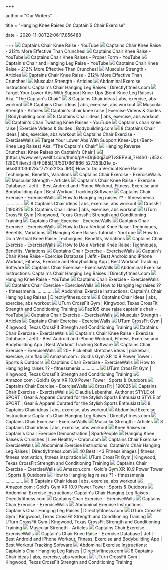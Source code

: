 +++
        
author = "Our Writers"
        
title = "Hanging Knee Raises On Captain’S Chair Exercise"
        
date = 2020-11-08T22:06:17.856488
        
+++
[ ![](https://i.ytimg.com/vi/rKvO1o_Pq-Q/maxresdefault.jpg)](https://i.ytimg.com/vi/rKvO1o_Pq-Q/maxresdefault.jpg) Captains Chair Knee Raise - YouTube
[ ![](http://absexperiment.com/wp-content/uploads/2014/04/best-abs-exercise-captains-chair.jpg)](http://absexperiment.com/wp-content/uploads/2014/04/best-abs-exercise-captains-chair.jpg) Captains Chair Knee Raise - 212% More Effective Than Crunches!
[ ![](https://i.ytimg.com/vi/rKvO1o_Pq-Q/hqdefault.jpg)](https://i.ytimg.com/vi/rKvO1o_Pq-Q/hqdefault.jpg) Captains Chair Knee Raise - YouTube
[ ![](https://i.ytimg.com/vi/9APysM090aI/maxresdefault.jpg)](https://i.ytimg.com/vi/9APysM090aI/maxresdefault.jpg) Captains Chair Knee Raises - Proper Form - YouTube
[ ![](https://i.ytimg.com/vi/rbD9A54rb8M/maxresdefault.jpg)](https://i.ytimg.com/vi/rbD9A54rb8M/maxresdefault.jpg) Captain's Chair and Hanging Leg Raise - YouTube
[ ![](http://absexperiment.com/wp-content/uploads/2014/04/captains-chair-knee-raise-step2.jpg)](http://absexperiment.com/wp-content/uploads/2014/04/captains-chair-knee-raise-step2.jpg) Captains Chair Knee Raise - 212% More Effective Than Crunches!
[ ![](https://i.ytimg.com/vi/X-ACS9vpRyU/maxresdefault.jpg)](https://i.ytimg.com/vi/X-ACS9vpRyU/maxresdefault.jpg) Muscular Strength - Articles
[ ![](http://absexperiment.com/wp-content/uploads/2014/04/captains-chair-knee-raise-step1.jpg)](http://absexperiment.com/wp-content/uploads/2014/04/captains-chair-knee-raise-step1.jpg) Captains Chair Knee Raise - 212% More Effective Than Crunches!
[ ![](https://muscularstrength.com/uploads/froala/b42c2745806f2939f09d38bb8517f5bcdafcd5cc.jpg)](https://muscularstrength.com/uploads/froala/b42c2745806f2939f09d38bb8517f5bcdafcd5cc.jpg) Muscular Strength - Articles
[ ![](http://www.directlyfitness.com/store/wp-content/uploads/2012/02/images.jpg)](http://www.directlyfitness.com/store/wp-content/uploads/2012/02/images.jpg) Abdominal Exercise Instructions: Captain's Chair Hanging Leg Raises |  Directlyfitness.com
[ ![](http://www.burnthefatinnercircle.com/members/images/1074.png)](http://www.burnthefatinnercircle.com/members/images/1074.png) Target Your Lower Abs With Support Knee-Ups (Bent-Knee Leg Raises) Aka,  "The Captain's Chair"
[ ![](https://i.pinimg.com/236x/60/52/2b/60522b1d2405eba9ad64afe10deaca1c.jpg)](https://i.pinimg.com/236x/60/52/2b/60522b1d2405eba9ad64afe10deaca1c.jpg) 8 Captains Chair ideas | abs, exercise, abs workout
[ ![](https://i.pinimg.com/236x/43/97/68/4397686ed02d842b5fe03fad6405e40f.jpg)](https://i.pinimg.com/236x/43/97/68/4397686ed02d842b5fe03fad6405e40f.jpg) 8 Captains Chair ideas | abs, exercise, abs workout
[ ![](https://muscularstrength.com/uploads/froala/c2dfa3df94e62cac2203fe84ab5f43fffee8e23a.jpg)](https://muscularstrength.com/uploads/froala/c2dfa3df94e62cac2203fe84ab5f43fffee8e23a.jpg) Muscular Strength - Articles
[ ![](https://www.bodybuilding.com/images/2020/xdb/originals/xdb-5m-captains-chair-knee-raise-m1-16x9.jpg)](https://www.bodybuilding.com/images/2020/xdb/originals/xdb-5m-captains-chair-knee-raise-m1-16x9.jpg) Captain's chair knee raise | Exercise Videos & Guides | Bodybuilding.com
[ ![](https://i.pinimg.com/236x/03/e3/51/03e35134c4baaa686b63b7df83c6580c.jpg)](https://i.pinimg.com/236x/03/e3/51/03e35134c4baaa686b63b7df83c6580c.jpg) 8 Captains Chair ideas | abs, exercise, abs workout
[ ![](https://i.ytimg.com/vi/h1WhMCo_zFU/hqdefault.jpg)](https://i.ytimg.com/vi/h1WhMCo_zFU/hqdefault.jpg) Captain's Chair Twisting Knee Raises - YouTube
[ ![](https://www.bodybuilding.com/images/2020/xdb/originals/xdb-5m-captains-chair-knee-raise-m2-16x9.jpg)](https://www.bodybuilding.com/images/2020/xdb/originals/xdb-5m-captains-chair-knee-raise-m2-16x9.jpg) Captain's chair knee raise | Exercise Videos & Guides | Bodybuilding.com
[ ![](https://i.pinimg.com/236x/ed/4d/aa/ed4daadd4226cf44a96ea64549fc60b3--flat-stomach-exercises-ab-exercises.jpg)](https://i.pinimg.com/236x/ed/4d/aa/ed4daadd4226cf44a96ea64549fc60b3--flat-stomach-exercises-ab-exercises.jpg) 8 Captains Chair ideas | abs, exercise, abs workout
[ ![](https://lh3.googleusercontent.com/proxy/o5On6pJkffH8W3cChqENHGH9oufxqhzAwEPvPwRbZVoNkA_SpyKHgnEi3KwH9feNlpnSnMqVyEbuwpHQHS4yHsUyf0JfzZrIOLZONCtdwWfQ88lagdu6I0geCmm40g8ZfGZOYyl8M9lJclFW1KdH7kE6FWH2ehCN45G7Ul_K3zTEHzQbClr3ucdGbGvgO1zNBr-dRdqQ58Om9jJdKMEZlv41_v2yV8IFJReodpkBbDDXuhkykuAaF-S5nmiINJddInSg3xbPVRfR6MpMkv-O0z1skmCV_D_a-DU5yOuP0dD2PnS_DpQak0QtDVNSZ_jALWdJpmPkqczsgk48vV0=s0-d)](https://lh3.googleusercontent.com/proxy/o5On6pJkffH8W3cChqENHGH9oufxqhzAwEPvPwRbZVoNkA_SpyKHgnEi3KwH9feNlpnSnMqVyEbuwpHQHS4yHsUyf0JfzZrIOLZONCtdwWfQ88lagdu6I0geCmm40g8ZfGZOYyl8M9lJclFW1KdH7kE6FWH2ehCN45G7Ul_K3zTEHzQbClr3ucdGbGvgO1zNBr-dRdqQ58Om9jJdKMEZlv41_v2yV8IFJReodpkBbDDXuhkykuAaF-S5nmiINJddInSg3xbPVRfR6MpMkv-O0z1skmCV_D_a-DU5yOuP0dD2PnS_DpQak0QtDVNSZ_jALWdJpmPkqczsgk48vV0=s0-d) Captains Chair Exercise - ExerciseWalls
[ ![](https://www.burnthefatinnercircle.com/members/images/1074b.png?cb=20191230104558)](https://www.burnthefatinnercircle.com/members/images/1074b.png?cb=20191230104558) Target Your Lower Abs With Support Knee-Ups (Bent-Knee Leg Raises) Aka,  "The Captain's Chair"
[ ![](http://www.ab-core-and-stomach-exercises.com/images/lower-abdominal-exercise-5.jpg)](http://www.ab-core-and-stomach-exercises.com/images/lower-abdominal-exercise-5.jpg) Hanging Reverse Crunches: Knee Raises on Captain's Chair
[ ![](https://www.verywellfit.com/thmb/pAHOrj90qjZxPTvSBPVul_7H4h0=/852x1280/filters:fill(FFDB5D,1)/5017661866_527353b21e_o-56a8f3f03df78cf772a22f3a.JPG)](https://www.verywellfit.com/thmb/pAHOrj90qjZxPTvSBPVul_7H4h0=/852x1280/filters:fill(FFDB5D,1)/5017661866_527353b21e_o-56a8f3f03df78cf772a22f3a.JPG) How to Do a Vertical Knee Raise: Techniques, Benefits, Variations
[ ![](https://lh3.googleusercontent.com/proxy/hpU1MM1wUL-XahRqQH8XPlnmYIAHwWMUvTeJSZXc2tloM2P8HO_PNpcX7B2UhNKe0_u8TfCDTbnMd_nAIvgCVm3VTAK96ZLqVQPGyV1l1ZMIKev9yVE-=s0-d)](https://lh3.googleusercontent.com/proxy/hpU1MM1wUL-XahRqQH8XPlnmYIAHwWMUvTeJSZXc2tloM2P8HO_PNpcX7B2UhNKe0_u8TfCDTbnMd_nAIvgCVm3VTAK96ZLqVQPGyV1l1ZMIKev9yVE-=s0-d) Captains Chair Exercise - ExerciseWalls
[ ![](https://muscularstrength.com/uploads/froala/193607bb2c9cbdd9031d5d1f3c52a9c2a9d6716c.jpg)](https://muscularstrength.com/uploads/froala/193607bb2c9cbdd9031d5d1f3c52a9c2a9d6716c.jpg) Muscular Strength - Articles
[ ![](https://test.jefit.com/images/exercises/800_600/1341.jpg)](https://test.jefit.com/images/exercises/800_600/1341.jpg) Captain's Chair Knee Raise - Exercise Database | Jefit - Best Android and  iPhone Workout, Fitness, Exercise and Bodybuilding App | Best Workout  Tracking Software
[ ![](https://lh3.googleusercontent.com/proxy/V-9U7VdntpZstup0kiWwMdv1OjyeVUpQytI0cDWXiPxM6pU4MlSl0EZdw_H_EWnqnjVu7KIrny0PFumHsrAcfOj2qEy5_owy9AY0iov0-JQOaUoKJg9bT0KFxrdWGxB-TfPGXS7vzfjlrUYfTAx-gd4=s0-d)](https://lh3.googleusercontent.com/proxy/V-9U7VdntpZstup0kiWwMdv1OjyeVUpQytI0cDWXiPxM6pU4MlSl0EZdw_H_EWnqnjVu7KIrny0PFumHsrAcfOj2qEy5_owy9AY0iov0-JQOaUoKJg9bT0KFxrdWGxB-TfPGXS7vzfjlrUYfTAx-gd4=s0-d) Captains Chair Exercise - ExerciseWalls
[ ![](https://brfitnessmenia.com/wp-content/uploads/2020/07/images-25.jpeg)](https://brfitnessmenia.com/wp-content/uploads/2020/07/images-25.jpeg) How to Hanging leg raises ?? - fitnessmenia ..............
[ ![](https://i.pinimg.com/236x/e2/fa/c0/e2fac0c25a8bbfce27275bda7b2c0994.jpg)](https://i.pinimg.com/236x/e2/fa/c0/e2fac0c25a8bbfce27275bda7b2c0994.jpg) 8 Captains Chair ideas | abs, exercise, abs workout
[ ![](https://www.crossfit.com/wp-content/uploads/2019/08/19214854/Box-Jump-Foucher.png)](https://www.crossfit.com/wp-content/uploads/2019/08/19214854/Box-Jump-Foucher.png) CrossFit | 190825
[ ![](https://i.pinimg.com/236x/f5/66/73/f56673ae27c4843bc00750d6d818529e.jpg)](https://i.pinimg.com/236x/f5/66/73/f56673ae27c4843bc00750d6d818529e.jpg) 8 Captains Chair ideas | abs, exercise, abs workout
[ ![](https://i.ytimg.com/vi/Dow1Pz28JwI/maxresdefault.jpg)](https://i.ytimg.com/vi/Dow1Pz28JwI/maxresdefault.jpg) UTurn CrossFit Gym | Kingwood, Texas CrossFit Strength and Conditioning  Training
[ ![](https://lh6.googleusercontent.com/proxy/6h6l-4Bhlf35G6lQEYjYlhi4EebUUsLfTPlAeVENzA8vzA2T06iR6rLJEcNc8MIJtuflknoels3qiKeiYUr6umytfrRz4fcNdf6FFvhfmAolLGWvRhHl-4Y=s0-d)](https://lh6.googleusercontent.com/proxy/6h6l-4Bhlf35G6lQEYjYlhi4EebUUsLfTPlAeVENzA8vzA2T06iR6rLJEcNc8MIJtuflknoels3qiKeiYUr6umytfrRz4fcNdf6FFvhfmAolLGWvRhHl-4Y=s0-d) Captains Chair Exercise - ExerciseWalls
[ ![](https://images-na.ssl-images-amazon.com/images/I/71RzZmfiCfL._SY879_.jpg)](https://images-na.ssl-images-amazon.com/images/I/71RzZmfiCfL._SY879_.jpg) Captains Chair Exercise - ExerciseWalls
[ ![](https://www.verywellfit.com/thmb/k6vG2MQPWGPaXmJB1DedIjyPbic=/400x250/filters:no_upscale():max_bytes(150000):strip_icc()/1-a93bf66b95324073840b65e052462c6b.jpg)](https://www.verywellfit.com/thmb/k6vG2MQPWGPaXmJB1DedIjyPbic=/400x250/filters:no_upscale():max_bytes(150000):strip_icc()/1-a93bf66b95324073840b65e052462c6b.jpg) How to Do a Vertical Knee Raise: Techniques, Benefits, Variations
[ ![](https://i.ytimg.com/vi/-mfscl09FK4/maxresdefault.jpg)](https://i.ytimg.com/vi/-mfscl09FK4/maxresdefault.jpg) Hanging Knee Raises Tutorial - YouTube
[ ![](https://www.verywellfit.com/thmb/TTk6htbivNx4uwdxVdB7bnMq8AQ=/400x250/filters:no_upscale():max_bytes(150000):strip_icc()/GettyImages-175138234-5680a4503df78ccc15a6db2c.jpg)](https://www.verywellfit.com/thmb/TTk6htbivNx4uwdxVdB7bnMq8AQ=/400x250/filters:no_upscale():max_bytes(150000):strip_icc()/GettyImages-175138234-5680a4503df78ccc15a6db2c.jpg) How to Do a Vertical Knee Raise: Techniques, Benefits, Variations
[ ![](https://4.bp.blogspot.com/-xFyOz77xQbo/W--aZl6PT0I/AAAAAAAAA5Q/1GzCpXK9sPY5jFrh-X2nbteeEaBtGiF7ACLcBGAs/s640/captains%2Bchair%2Babs%2Bbodybuilding.jpg)](https://4.bp.blogspot.com/-xFyOz77xQbo/W--aZl6PT0I/AAAAAAAAA5Q/1GzCpXK9sPY5jFrh-X2nbteeEaBtGiF7ACLcBGAs/s640/captains%2Bchair%2Babs%2Bbodybuilding.jpg) Captains Chair Exercise - ExerciseWalls
[ ![](https://www.verywellfit.com/thmb/mmcV1Yh89tPVClpVQvCMNV1BknA=/400x250/filters:no_upscale():max_bytes(150000):strip_icc()/BicycleCrunches_annotated-b90ca5400452440282721a7d33d75b39.jpg)](https://www.verywellfit.com/thmb/mmcV1Yh89tPVClpVQvCMNV1BknA=/400x250/filters:no_upscale():max_bytes(150000):strip_icc()/BicycleCrunches_annotated-b90ca5400452440282721a7d33d75b39.jpg) How to Do a Vertical Knee Raise: Techniques, Benefits, Variations
[ ![](https://i.ytimg.com/vi/EJxDNwxX9DQ/maxresdefault.jpg)](https://i.ytimg.com/vi/EJxDNwxX9DQ/maxresdefault.jpg) Captains Chair Exercise - ExerciseWalls
[ ![](https://test.jefit.com/images/exercises/800_600/1340.jpg)](https://test.jefit.com/images/exercises/800_600/1340.jpg) Captain's Chair Knee Raise - Exercise Database | Jefit - Best Android and  iPhone Workout, Fitness, Exercise and Bodybuilding App | Best Workout  Tracking Software
[ ![](https://cdn-xi3mbccdkztvoept8hl.netdna-ssl.com/wp-content/uploads/watermarked/Knee_Hip_Raise_F_WorkoutLabs.png)](https://cdn-xi3mbccdkztvoept8hl.netdna-ssl.com/wp-content/uploads/watermarked/Knee_Hip_Raise_F_WorkoutLabs.png) Captains Chair Exercise - ExerciseWalls
[ ![](https://i.ytimg.com/vi/GN4Aj8CC6wM/hqdefault.jpg)](https://i.ytimg.com/vi/GN4Aj8CC6wM/hqdefault.jpg) Abdominal Exercise Instructions: Captain's Chair Hanging Leg Raises |  Directlyfitness.com
[ ![](https://i.ytimg.com/vi/iC_fu-XjNPo/maxresdefault.jpg)](https://i.ytimg.com/vi/iC_fu-XjNPo/maxresdefault.jpg) Hanging Knee Raise - YouTube
[ ![](https://cf.ltkcdn.net/exercise/images/std/249764-425x283-captains-chair.jpg)](https://cf.ltkcdn.net/exercise/images/std/249764-425x283-captains-chair.jpg) Captains Chair Exercise - ExerciseWalls
[ ![](https://2.bp.blogspot.com/-j9l3XrW2YtA/XNdyoAsszGI/AAAAAAAAFIs/svduMtkaESMJm0_oPLFiWhLzSdEfDn5UQCLcBGAs/s320/Captains%2Bchair%2B-%2Bstarting%2Bposition.jpg)](https://2.bp.blogspot.com/-j9l3XrW2YtA/XNdyoAsszGI/AAAAAAAAFIs/svduMtkaESMJm0_oPLFiWhLzSdEfDn5UQCLcBGAs/s320/Captains%2Bchair%2B-%2Bstarting%2Bposition.jpg) Captains Chair Exercise - ExerciseWalls
[ ![](https://brfitnessmenia.com/wp-content/uploads/2020/07/IMG_20200710_110545.jpg)](https://brfitnessmenia.com/wp-content/uploads/2020/07/IMG_20200710_110545.jpg) How to Hanging leg raises ?? - fitnessmenia ..............
[ ![](http://www.directlyfitness.com/store/wp-content/uploads/2012/02/reversecrunch.jpg)](http://www.directlyfitness.com/store/wp-content/uploads/2012/02/reversecrunch.jpg) Abdominal Exercise Instructions: Captain's Chair Hanging Leg Raises |  Directlyfitness.com
[ ![](https://i.pinimg.com/236x/09/07/33/0907332cec1616b7eb24e6be05d80778.jpg)](https://i.pinimg.com/236x/09/07/33/0907332cec1616b7eb24e6be05d80778.jpg) 8 Captains Chair ideas | abs, exercise, abs workout
[ ![](https://i.ytimg.com/vi/QDaXekW8e14/hqdefault.jpg)](https://i.ytimg.com/vi/QDaXekW8e14/hqdefault.jpg) UTurn CrossFit Gym | Kingwood, Texas CrossFit Strength and Conditioning  Training
[ ![](https://i.ytimg.com/vi/slTf3dKfdbk/hqdefault.jpg)](https://i.ytimg.com/vi/slTf3dKfdbk/hqdefault.jpg) Faz105 knee raise captain's chair - YouTube
[ ![](https://lh4.googleusercontent.com/proxy/-WbZrt86ZIEmisI03EYBlAef6HU7UhRq47iPNLF0dgYOmuMo8SDtbkYsKFdG-vuRbx4r9UsfC1UzaceANCVuFdW28hQILpyN4PSBU1BPgmet7lhkhsweTHALwOnjP7nbORA=s0-d)](https://lh4.googleusercontent.com/proxy/-WbZrt86ZIEmisI03EYBlAef6HU7UhRq47iPNLF0dgYOmuMo8SDtbkYsKFdG-vuRbx4r9UsfC1UzaceANCVuFdW28hQILpyN4PSBU1BPgmet7lhkhsweTHALwOnjP7nbORA=s0-d) Captains Chair Exercise - ExerciseWalls
[ ![](https://muscularstrength.com/uploads/froala/4064a47e6838870e938f6acf1bc6414e9567b031.png)](https://muscularstrength.com/uploads/froala/4064a47e6838870e938f6acf1bc6414e9567b031.png) Muscular Strength - Articles
[ ![](https://www.mensjournal.com/wp-content/uploads/mf/crunch-new.jpg)](https://www.mensjournal.com/wp-content/uploads/mf/crunch-new.jpg) Captains Chair Exercise - ExerciseWalls
[ ![](https://uturncrossfit.com/wp-content/uploads/2015/07/20180712-untitled-45.jpg)](https://uturncrossfit.com/wp-content/uploads/2015/07/20180712-untitled-45.jpg) UTurn CrossFit Gym | Kingwood, Texas CrossFit Strength and Conditioning  Training
[ ![](https://www.wikihow.com/images/thumb/9/9c/Work-Abdominals-With-the-Captain%27s-Chair-Step-9.jpg/aid1827741-v4-728px-Work-Abdominals-With-the-Captain%27s-Chair-Step-9.jpg)](https://www.wikihow.com/images/thumb/9/9c/Work-Abdominals-With-the-Captain%27s-Chair-Step-9.jpg/aid1827741-v4-728px-Work-Abdominals-With-the-Captain%27s-Chair-Step-9.jpg) Captains Chair Exercise - ExerciseWalls
[ ![](https://test.jefit.com/images/exercises/800_600/5344.jpg)](https://test.jefit.com/images/exercises/800_600/5344.jpg) Captain's Chair Knee Raise - Exercise Database | Jefit - Best Android and  iPhone Workout, Fitness, Exercise and Bodybuilding App | Best Workout  Tracking Software
[ ![](https://cdn.davidwolfe.com/wp-content/uploads/2016/09/chair-exercises-FI.jpg)](https://cdn.davidwolfe.com/wp-content/uploads/2016/09/chair-exercises-FI.jpg) Captains Chair Exercise - ExerciseWalls
[ ![](https://i.pinimg.com/236x/d6/8c/0a/d68c0ac6ac34ea9137e2eaa6e16a54b3.jpg)](https://i.pinimg.com/236x/d6/8c/0a/d68c0ac6ac34ea9137e2eaa6e16a54b3.jpg) 20+ Pickleball stretches ideas | pickleball, exercise, arm flab
[ ![](https://images-na.ssl-images-amazon.com/images/I/71hYez5berL._AC_SL1500_.jpg)](https://images-na.ssl-images-amazon.com/images/I/71hYez5berL._AC_SL1500_.jpg) Amazon.com : Gold's Gym XR 10.9 Power Tower : Sports & Outdoors
[ ![](https://lh4.googleusercontent.com/proxy/_ik3tWbeBnzvGIc2B42DP_tH5z-JD6TbiOZHKyRGvBgBFs10aibFWM3gX0gNlZopIDBrjtf8VRdynQMPppKB9bxjl4WhSNZpuxZRX95IPEqnxDjiQSVXGQ=s0-d)](https://lh4.googleusercontent.com/proxy/_ik3tWbeBnzvGIc2B42DP_tH5z-JD6TbiOZHKyRGvBgBFs10aibFWM3gX0gNlZopIDBrjtf8VRdynQMPppKB9bxjl4WhSNZpuxZRX95IPEqnxDjiQSVXGQ=s0-d) Captains Chair Exercise - ExerciseWalls
[ ![](https://brfitnessmenia.com/wp-content/uploads/2020/07/IMG_20200710_110552.jpg)](https://brfitnessmenia.com/wp-content/uploads/2020/07/IMG_20200710_110552.jpg) How to Hanging leg raises ?? - fitnessmenia ..............
[ ![](https://uturncrossfit.com/wp-content/uploads/2015/07/20180524-untitled-68.jpg)](https://uturncrossfit.com/wp-content/uploads/2015/07/20180524-untitled-68.jpg) UTurn CrossFit Gym | Kingwood, Texas CrossFit Strength and Conditioning  Training
[ ![](https://images-na.ssl-images-amazon.com/images/I/61M6FTy2-sL._AC_SX425_.jpg)](https://images-na.ssl-images-amazon.com/images/I/61M6FTy2-sL._AC_SX425_.jpg) Amazon.com : Gold's Gym XR 10.9 Power Tower : Sports & Outdoors
[ ![](https://images-na.ssl-images-amazon.com/images/I/61FnrCLi4bL._SY879_.jpg)](https://images-na.ssl-images-amazon.com/images/I/61FnrCLi4bL._SY879_.jpg) Captains Chair Exercise - ExerciseWalls
[ ![](https://www.crossfit.com/wp-content/uploads/2019/08/20132452/Feinman-Cover.png)](https://www.crossfit.com/wp-content/uploads/2019/08/20132452/Feinman-Cover.png) CrossFit | 190825
[ ![](https://www.wikihow.com/images/thumb/0/0c/Work-Abdominals-With-the-Captain%27s-Chair-Step-1.jpg/aid1827741-v4-728px-Work-Abdominals-With-the-Captain%27s-Chair-Step-1.jpg)](https://www.wikihow.com/images/thumb/0/0c/Work-Abdominals-With-the-Captain%27s-Chair-Step-1.jpg/aid1827741-v4-728px-Work-Abdominals-With-the-Captain%27s-Chair-Step-1.jpg) Captains Chair Exercise - ExerciseWalls
[ ![](https://www.styleofsport.com/wp-content/uploads/2020/03/NGO-BYOW10-copy.png)](https://www.styleofsport.com/wp-content/uploads/2020/03/NGO-BYOW10-copy.png) Claudia Lebenthal, Author at STYLE of SPORT | Gear & Apparel Curated for  the Stylish Sports Enthusiast STYLE of SPORT | Gear & Apparel Curated for  the Stylish Sports Enthusiast
[ ![](https://i.pinimg.com/236x/66/15/d4/6615d42973e8ccb1949b58124d711dff.jpg)](https://i.pinimg.com/236x/66/15/d4/6615d42973e8ccb1949b58124d711dff.jpg) 8 Captains Chair ideas | abs, exercise, abs workout
[ ![](http://www.directlyfitness.com/store/wp-content/uploads/2016/02/NEW-LOGO-TEMPLATE-ARROWS2.png)](http://www.directlyfitness.com/store/wp-content/uploads/2016/02/NEW-LOGO-TEMPLATE-ARROWS2.png) Abdominal Exercise Instructions: Captain's Chair Hanging Leg Raises |  Directlyfitness.com
[ ![](https://2.bp.blogspot.com/-TsBbl8nX7Zc/XAJCXP8NrfI/AAAAAAAAABY/sxOYS0woE_IBGerBz0PQzMXL_kyKGq2fgCLcBGAs/s1600/6.jpg)](https://2.bp.blogspot.com/-TsBbl8nX7Zc/XAJCXP8NrfI/AAAAAAAAABY/sxOYS0woE_IBGerBz0PQzMXL_kyKGq2fgCLcBGAs/s1600/6.jpg) Captains Chair Exercise - ExerciseWalls
[ ![](https://muscularstrength.com/includes/images/articles/2_1576513542.jpg)](https://muscularstrength.com/includes/images/articles/2_1576513542.jpg) Muscular Strength - Articles
[ ![](https://i.pinimg.com/236x/e6/52/92/e65292ab4ee2dd74b79a82a763ffb578.jpg)](https://i.pinimg.com/236x/e6/52/92/e65292ab4ee2dd74b79a82a763ffb578.jpg) 8 Captains Chair ideas | abs, exercise, abs workout
[ ![](https://www.sparkpeople.com/assets/exercises/SmFinals/Seated-Knee-Lifts-with-Chair.jpg)](https://www.sparkpeople.com/assets/exercises/SmFinals/Seated-Knee-Lifts-with-Chair.jpg) Knee Raises on Captain's Chair Exercise Demonstration | SparkPeople
[ ![](https://l.hdnux.com/350x235p/photos.demandstudios.com/getty/article/181/124/200304808-001_XS.jpg)](https://l.hdnux.com/350x235p/photos.demandstudios.com/getty/article/181/124/200304808-001_XS.jpg) Hanging Knee Raises & Crunches | Live Healthy - Chron.com
[ ![](https://mindbodygreen-res.cloudinary.com/images/w_767,q_auto:eco,f_auto,fl_lossy/org/nit6ghn7gjrb0jmba/woman-working-out-in-gym-with-resistance-machine-and-squats-in-gym-with-large-window-in-front-of-greenery.jpg)](https://mindbodygreen-res.cloudinary.com/images/w_767,q_auto:eco,f_auto,fl_lossy/org/nit6ghn7gjrb0jmba/woman-working-out-in-gym-with-resistance-machine-and-squats-in-gym-with-large-window-in-front-of-greenery.jpg) Captains Chair Exercise - ExerciseWalls
[ ![](http://www.directlyfitness.com/store/wp-content/uploads/2011/12/DownloadedFile2.jpeg)](http://www.directlyfitness.com/store/wp-content/uploads/2011/12/DownloadedFile2.jpeg) Abdominal Exercise Instructions: Captain's Chair Hanging Leg Raises |  Directlyfitness.com
[ ![](https://i.pinimg.com/236x/c5/fc/6e/c5fc6e6ec909aca4b24cd8cbf2fa670d--bikini-workout-bikini-bod.jpg)](https://i.pinimg.com/236x/c5/fc/6e/c5fc6e6ec909aca4b24cd8cbf2fa670d--bikini-workout-bikini-bod.jpg) 40 Best I <3 Fitness images | fitness, fitness motivation, fitness  inspiration
[ ![](https://uturncrossfit.com/wp-content/uploads/2015/07/20180106-untitled-97-683x1024.jpg)](https://uturncrossfit.com/wp-content/uploads/2015/07/20180106-untitled-97-683x1024.jpg) UTurn CrossFit Gym | Kingwood, Texas CrossFit Strength and Conditioning  Training
[ ![](https://lh3.googleusercontent.com/proxy/8wUuTsBgEAkcQKyaGkaHBnc-Ua9awh3DDbMIZWMmrgtb6QJAnXacIGkZzb3Vkbb01Fd4FGf5NkgJErU1vwOv0XEL634o61ucdnZ05b3JF179r4Qbs38g2V2H7XJxiFBAtOzf6cFoaTzUXmv0RHdZyOrAp1IgZ7sMt5wzE1XWM2aPiRQm-TxViYwapiZxP_HI3CqVUE2htLtFtvYhgnE=s0-d)](https://lh3.googleusercontent.com/proxy/8wUuTsBgEAkcQKyaGkaHBnc-Ua9awh3DDbMIZWMmrgtb6QJAnXacIGkZzb3Vkbb01Fd4FGf5NkgJErU1vwOv0XEL634o61ucdnZ05b3JF179r4Qbs38g2V2H7XJxiFBAtOzf6cFoaTzUXmv0RHdZyOrAp1IgZ7sMt5wzE1XWM2aPiRQm-TxViYwapiZxP_HI3CqVUE2htLtFtvYhgnE=s0-d) Captains Chair Exercise - ExerciseWalls
[ ![](https://images-na.ssl-images-amazon.com/images/I/61UbQkyBtkL._AC_SX522_.jpg)](https://images-na.ssl-images-amazon.com/images/I/61UbQkyBtkL._AC_SX522_.jpg) Amazon.com : Gold's Gym XR 10.9 Power Tower : Sports & Outdoors
[ ![](https://brfitnessmenia.com/wp-content/uploads/2020/10/cropped-IMG_20201012_121404_315.jpg)](https://brfitnessmenia.com/wp-content/uploads/2020/10/cropped-IMG_20201012_121404_315.jpg) How to Hanging leg raises ?? - fitnessmenia ..............
[ ![](https://i.pinimg.com/236x/b3/e9/29/b3e9299009576a1d1b2882b710433e81.jpg)](https://i.pinimg.com/236x/b3/e9/29/b3e9299009576a1d1b2882b710433e81.jpg) 8 Captains Chair ideas | abs, exercise, abs workout
[ ![](https://images-na.ssl-images-amazon.com/images/I/41roewOCNWL._AC_.jpg)](https://images-na.ssl-images-amazon.com/images/I/41roewOCNWL._AC_.jpg) Amazon.com : Gold's Gym XR 10.9 Power Tower : Sports & Outdoors
[ ![](http://www.directlyfitness.com/store/wp-content/uploads/2011/07/leg-climbs.jpg)](http://www.directlyfitness.com/store/wp-content/uploads/2011/07/leg-climbs.jpg) Abdominal Exercise Instructions: Captain's Chair Hanging Leg Raises |  Directlyfitness.com
[ ![](https://lh5.googleusercontent.com/proxy/wd5JgvvW6ipCELITurhMIdWAW-EKXApg4P1j5RCDk27J1QazNiFga4wQC0hHNKGYBbPaklpSx1kHGw8HBDedXu_R8yD7R-9RATpYkO2Oir7zD087o18g_ENaKw=s0-d)](https://lh5.googleusercontent.com/proxy/wd5JgvvW6ipCELITurhMIdWAW-EKXApg4P1j5RCDk27J1QazNiFga4wQC0hHNKGYBbPaklpSx1kHGw8HBDedXu_R8yD7R-9RATpYkO2Oir7zD087o18g_ENaKw=s0-d) Captains Chair Exercise - ExerciseWalls
[ ![](https://www.fitnessequipmentireland.ie/wp-content/uploads/2017/07/Screen-Shot-2018-12-20-at-12.43.47.jpg)](https://www.fitnessequipmentireland.ie/wp-content/uploads/2017/07/Screen-Shot-2018-12-20-at-12.43.47.jpg) Captains Chair Exercise - ExerciseWalls
[ ![](http://www.directlyfitness.com/store/wp-content/uploads/2011/07/Sit-ups.jpg)](http://www.directlyfitness.com/store/wp-content/uploads/2011/07/Sit-ups.jpg) Abdominal Exercise Instructions: Captain's Chair Hanging Leg Raises |  Directlyfitness.com
[ ![](https://uturncrossfit.com/wp-content/uploads/2015/07/20180417-untitled-139-1024x731.jpg)](https://uturncrossfit.com/wp-content/uploads/2015/07/20180417-untitled-139-1024x731.jpg) UTurn CrossFit Gym | Kingwood, Texas CrossFit Strength and Conditioning  Training
[ ![](https://uturncrossfit.com/wp-content/uploads/2015/07/20171201-untitled-193.jpg)](https://uturncrossfit.com/wp-content/uploads/2015/07/20171201-untitled-193.jpg) UTurn CrossFit Gym | Kingwood, Texas CrossFit Strength and Conditioning  Training
[ ![](https://muscularstrength.com/includes/images/articles/2_1578042806.jpeg)](https://muscularstrength.com/includes/images/articles/2_1578042806.jpeg) Muscular Strength - Articles
[ ![](https://pixfeeds.com/images/self-improvement/self-improvement/1200-513932786-woman-working-at-her-abdomen.jpg)](https://pixfeeds.com/images/self-improvement/self-improvement/1200-513932786-woman-working-at-her-abdomen.jpg) Captains Chair Exercise - ExerciseWalls
[ ![](https://test.jefit.com/images/exercises/800_600/2148.jpg)](https://test.jefit.com/images/exercises/800_600/2148.jpg) Captain's Chair Knee Raise - Exercise Database | Jefit - Best Android and  iPhone Workout, Fitness, Exercise and Bodybuilding App | Best Workout  Tracking Software
[ ![](http://www.directlyfitness.com/store/wp-content/uploads/2011/09/abdominal-russian-twists.jpg)](http://www.directlyfitness.com/store/wp-content/uploads/2011/09/abdominal-russian-twists.jpg) Abdominal Exercise Instructions: Captain's Chair Hanging Leg Raises |  Directlyfitness.com
[ ![](https://i.pinimg.com/236x/f1/49/9f/f1499f4f62e3bf942c42e09f44c71d9f--interval-training-workouts-high-intensity-interval-training.jpg)](https://i.pinimg.com/236x/f1/49/9f/f1499f4f62e3bf942c42e09f44c71d9f--interval-training-workouts-high-intensity-interval-training.jpg) 8 Captains Chair ideas | abs, exercise, abs workout
[ ![](https://uturncrossfit.com/wp-content/uploads/2015/07/20180106-untitled-45-1024x683.jpg)](https://uturncrossfit.com/wp-content/uploads/2015/07/20180106-untitled-45-1024x683.jpg) UTurn CrossFit Gym | Kingwood, Texas CrossFit Strength and Conditioning  Training
